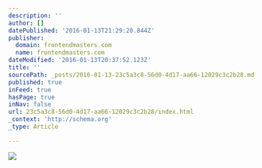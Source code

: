 ```yaml
---
description: ''
author: []
datePublished: '2016-01-13T21:29:20.844Z'
publisher:
  domain: frontendmasters.com
  name: frontendmasters.com
dateModified: '2016-01-13T20:37:52.123Z'
title: ''
sourcePath: _posts/2016-01-13-23c5a3c8-56d0-4d17-aa66-12029c3c2b28.md
published: true
inFeed: true
hasPage: true
inNav: false
url: 23c5a3c8-56d0-4d17-aa66-12029c3c2b28/index.html
_context: 'http://schema.org'
_type: Article

---
```

![](https://embed-ssl.wistia.com/deliveries/d49822ad9ed62b5ae33815c7e6041e54a69aabc9.jpg?image_crop_resized=174x100)